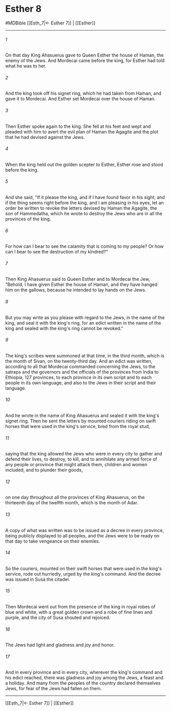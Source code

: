 # Esther 8
#MDBible
[[Esth_7|← Esther 7]] | [[Esther]]

***

###### 1 
On that day King Ahasuerus gave to Queen Esther the house of Haman, the enemy of the Jews. And Mordecai came before the king, for Esther had told what he was to her. 

###### 2 
And the king took off his signet ring, which he had taken from Haman, and gave it to Mordecai. And Esther set Mordecai over the house of Haman. 

###### 3 
Then Esther spoke again to the king. She fell at his feet and wept and pleaded with him to avert the evil plan of Haman the Agagite and the plot that he had devised against the Jews. 

###### 4 
When the king held out the golden scepter to Esther, Esther rose and stood before the king. 

###### 5 
And she said, "If it please the king, and if I have found favor in his sight, and if the thing seems right before the king, and I am pleasing in his eyes, let an order be written to revoke the letters devised by Haman the Agagite, the son of Hammedatha, which he wrote to destroy the Jews who are in all the provinces of the king. 

###### 6 
For how can I bear to see the calamity that is coming to my people? Or how can I bear to see the destruction of my kindred?" 

###### 7 
Then King Ahasuerus said to Queen Esther and to Mordecai the Jew, "Behold, I have given Esther the house of Haman, and they have hanged him on the gallows, because he intended to lay hands on the Jews. 

###### 8 
But you may write as you please with regard to the Jews, in the name of the king, and seal it with the king's ring, for an edict written in the name of the king and sealed with the king's ring cannot be revoked." 

###### 9 
The king's scribes were summoned at that time, in the third month, which is the month of Sivan, on the twenty-third day. And an edict was written, according to all that Mordecai commanded concerning the Jews, to the satraps and the governors and the officials of the provinces from India to Ethiopia, 127 provinces, to each province in its own script and to each people in its own language, and also to the Jews in their script and their language. 

###### 10 
And he wrote in the name of King Ahasuerus and sealed it with the king's signet ring. Then he sent the letters by mounted couriers riding on swift horses that were used in the king's service, bred from the royal stud, 

###### 11 
saying that the king allowed the Jews who were in every city to gather and defend their lives, to destroy, to kill, and to annihilate any armed force of any people or province that might attack them, children and women included, and to plunder their goods, 

###### 12 
on one day throughout all the provinces of King Ahasuerus, on the thirteenth day of the twelfth month, which is the month of Adar. 

###### 13 
A copy of what was written was to be issued as a decree in every province, being publicly displayed to all peoples, and the Jews were to be ready on that day to take vengeance on their enemies. 

###### 14 
So the couriers, mounted on their swift horses that were used in the king's service, rode out hurriedly, urged by the king's command. And the decree was issued in Susa the citadel. 

###### 15 
Then Mordecai went out from the presence of the king in royal robes of blue and white, with a great golden crown and a robe of fine linen and purple, and the city of Susa shouted and rejoiced. 

###### 16 
The Jews had light and gladness and joy and honor. 

###### 17 
And in every province and in every city, wherever the king's command and his edict reached, there was gladness and joy among the Jews, a feast and a holiday. And many from the peoples of the country declared themselves Jews, for fear of the Jews had fallen on them. 

***

[[Esth_7|← Esther 7]] | [[Esther]]
